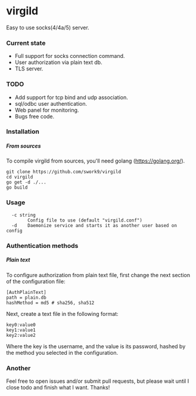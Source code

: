 # virgild
Easy to use socks(4/4a/5) server.

### Current state
   - Full support for socks connection command.
   - User authorization via plain text db.
   - TLS server.

### TODO
   - Add support for tcp bind and udp association.
   - sql/odbc user authentication.
   - Web panel for monitoring.
   - Bugs free code.

### Installation

##### From sources
To compile virgild from sources, you'll need golang (https://golang.org/).
```
git clone https://github.com/swork9/virgild
cd virgild
go get -d ./...
go build
```

### Usage

```Usage of ./virgild:
  -c string
        Config file to use (default "virgild.conf")
  -d    Daemonize service and starts it as another user based on config
```

### Authentication methods

##### Plain text

To configure authorization from plain text file, first change the next section of the configuration file:
```
[AuthPlainText]
path = plain.db
hashMethod = md5 # sha256, sha512
```

Next, create a text file in the following format:
```
key0:value0
key1:value1
key2:value2
```

Where the key is the username, and the value is its password, hashed by the method you selected in the configuration.

### Another
Feel free to open issues and/or submit pull requests, but please wait until I close todo and finish what I want.
Thanks!
